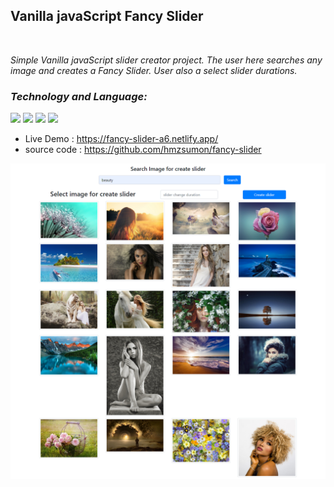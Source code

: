 ## **Vanilla javaScript Fancy Slider**

<br>

_Simple Vanilla javaScript slider creator project. The user here searches any image and creates a Fancy Slider. User also a select slider durations._

### _Technology and Language:_

![](https://img.shields.io/static/v1?label=&message=HTML&color=red)
![](https://img.shields.io/static/v1?label=&message=CSS&color=<COLOR>)
![](https://img.shields.io/static/v1?label=&message=JAVASCRIPT&color=yellowgreen)
![](https://img.shields.io/static/v1?label=&message=PIXABAY-API&color=yellow)

- Live Demo : https://fancy-slider-a6.netlify.app/
- source code : https://github.com/hmzsumon/fancy-slider

![Test Image 3](/fancy-slider-master.png)

